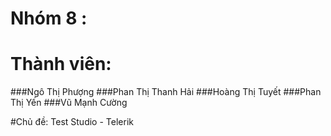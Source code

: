 # Nhóm 8 :
# Thành viên:
###Ngô Thị Phượng
###Phan Thị Thanh Hải
###Hoàng Thị Tuyết
###Phan Thị Yến
###Vũ Mạnh Cường
  
#Chủ đề: Test Studio - Telerik
